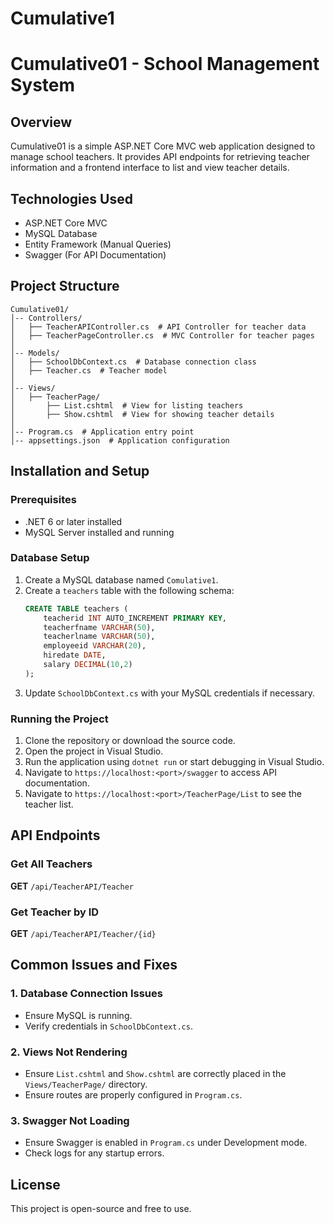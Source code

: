 # Cumulative1
# Cumulative01 - School Management System

## Overview
Cumulative01 is a simple ASP.NET Core MVC web application designed to manage school teachers. It provides API endpoints for retrieving teacher information and a frontend interface to list and view teacher details.

## Technologies Used
- ASP.NET Core MVC
- MySQL Database
- Entity Framework (Manual Queries)
- Swagger (For API Documentation)

## Project Structure
```
Cumulative01/
│-- Controllers/
│   ├── TeacherAPIController.cs  # API Controller for teacher data
│   ├── TeacherPageController.cs  # MVC Controller for teacher pages
│
│-- Models/
│   ├── SchoolDbContext.cs  # Database connection class
│   ├── Teacher.cs  # Teacher model
│
│-- Views/
│   ├── TeacherPage/
│       ├── List.cshtml  # View for listing teachers
│       ├── Show.cshtml  # View for showing teacher details
│
│-- Program.cs  # Application entry point
│-- appsettings.json  # Application configuration
```

## Installation and Setup
### Prerequisites
- .NET 6 or later installed
- MySQL Server installed and running

### Database Setup
1. Create a MySQL database named `Comulative1`.
2. Create a `teachers` table with the following schema:
   ```sql
   CREATE TABLE teachers (
       teacherid INT AUTO_INCREMENT PRIMARY KEY,
       teacherfname VARCHAR(50),
       teacherlname VARCHAR(50),
       employeeid VARCHAR(20),
       hiredate DATE,
       salary DECIMAL(10,2)
   );
   ```
3. Update `SchoolDbContext.cs` with your MySQL credentials if necessary.

### Running the Project
1. Clone the repository or download the source code.
2. Open the project in Visual Studio.
3. Run the application using `dotnet run` or start debugging in Visual Studio.
4. Navigate to `https://localhost:<port>/swagger` to access API documentation.
5. Navigate to `https://localhost:<port>/TeacherPage/List` to see the teacher list.

## API Endpoints
### Get All Teachers
**GET** `/api/TeacherAPI/Teacher`

### Get Teacher by ID
**GET** `/api/TeacherAPI/Teacher/{id}`

## Common Issues and Fixes
### 1. Database Connection Issues
- Ensure MySQL is running.
- Verify credentials in `SchoolDbContext.cs`.

### 2. Views Not Rendering
- Ensure `List.cshtml` and `Show.cshtml` are correctly placed in the `Views/TeacherPage/` directory.
- Ensure routes are properly configured in `Program.cs`.

### 3. Swagger Not Loading
- Ensure Swagger is enabled in `Program.cs` under Development mode.
- Check logs for any startup errors.

## License
This project is open-source and free to use.

